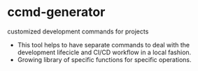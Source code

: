 # ccmd-generator
customized development commands for projects

- This tool helps to have separate commands to deal with the development lifecicle and CI/CD workflow in a local fashion.
- Growing library of specific functions for specific operations.

